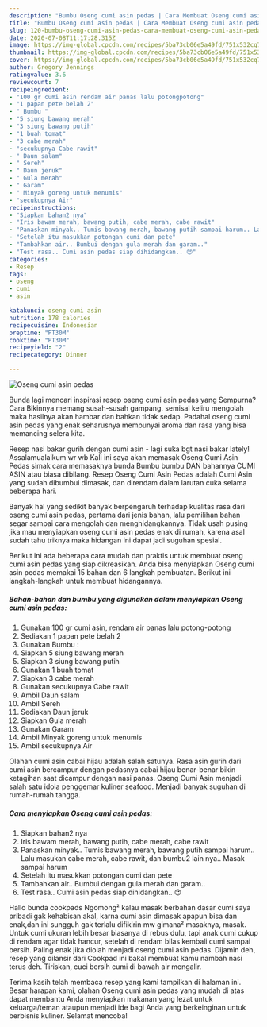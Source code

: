 ```yaml
---
description: "Bumbu Oseng cumi asin pedas | Cara Membuat Oseng cumi asin pedas Yang Paling Enak"
title: "Bumbu Oseng cumi asin pedas | Cara Membuat Oseng cumi asin pedas Yang Paling Enak"
slug: 120-bumbu-oseng-cumi-asin-pedas-cara-membuat-oseng-cumi-asin-pedas-yang-paling-enak
date: 2020-07-08T11:17:28.315Z
image: https://img-global.cpcdn.com/recipes/5ba73cb06e5a49fd/751x532cq70/oseng-cumi-asin-pedas-foto-resep-utama.jpg
thumbnail: https://img-global.cpcdn.com/recipes/5ba73cb06e5a49fd/751x532cq70/oseng-cumi-asin-pedas-foto-resep-utama.jpg
cover: https://img-global.cpcdn.com/recipes/5ba73cb06e5a49fd/751x532cq70/oseng-cumi-asin-pedas-foto-resep-utama.jpg
author: Gregory Jennings
ratingvalue: 3.6
reviewcount: 7
recipeingredient:
- "100 gr cumi asin rendam air panas lalu potongpotong"
- "1 papan pete belah 2"
- " Bumbu "
- "5 siung bawang merah"
- "3 siung bawang putih"
- "1 buah tomat"
- "3 cabe merah"
- "secukupnya Cabe rawit"
- " Daun salam"
- " Sereh"
- " Daun jeruk"
- " Gula merah"
- " Garam"
- " Minyak goreng untuk menumis"
- "secukupnya Air"
recipeinstructions:
- "Siapkan bahan2 nya"
- "Iris bawam merah, bawang putih, cabe merah, cabe rawit"
- "Panaskan minyak.. Tumis bawang merah, bawang putih sampai harum.. Lalu masukan cabe merah, cabe rawit, dan bumbu2 lain nya.. Masak sampai harum"
- "Setelah itu masukkan potongan cumi dan pete"
- "Tambahkan air.. Bumbui dengan gula merah dan garam.."
- "Test rasa.. Cumi asin pedas siap dihidangkan.. 😍"
categories:
- Resep
tags:
- oseng
- cumi
- asin

katakunci: oseng cumi asin 
nutrition: 178 calories
recipecuisine: Indonesian
preptime: "PT30M"
cooktime: "PT30M"
recipeyield: "2"
recipecategory: Dinner

---
```



![Oseng cumi asin pedas](https://img-global.cpcdn.com/recipes/5ba73cb06e5a49fd/751x532cq70/oseng-cumi-asin-pedas-foto-resep-utama.jpg)

Bunda lagi mencari inspirasi resep oseng cumi asin pedas yang Sempurna? Cara Bikinnya memang susah-susah gampang. semisal keliru mengolah maka hasilnya akan hambar dan bahkan tidak sedap. Padahal oseng cumi asin pedas yang enak seharusnya mempunyai aroma dan rasa yang bisa memancing selera kita.

Resep nasi bakar gurih dengan cumi asin - lagi suka bgt nasi bakar lately! Assalamualaikum wr wb Kali ini saya akan memasak Oseng Cumi Asin Pedas simak cara memasaknya bunda Bumbu bumbu DAN bahannya CUMI ASIN atau biasa dibilang. Resep Oseng Cumi Asin Pedas adalah Cumi Asin yang sudah dibumbui dimasak, dan direndam dalam larutan cuka selama beberapa hari.

Banyak hal yang sedikit banyak berpengaruh terhadap kualitas rasa dari oseng cumi asin pedas, pertama dari jenis bahan, lalu pemilihan bahan segar sampai cara mengolah dan menghidangkannya. Tidak usah pusing jika mau menyiapkan oseng cumi asin pedas enak di rumah, karena asal sudah tahu triknya maka hidangan ini dapat jadi suguhan spesial.


Berikut ini ada beberapa cara mudah dan praktis untuk membuat oseng cumi asin pedas yang siap dikreasikan. Anda bisa menyiapkan Oseng cumi asin pedas memakai 15 bahan dan 6 langkah pembuatan. Berikut ini langkah-langkah untuk membuat hidangannya.

<!--inarticleads1-->

##### Bahan-bahan dan bumbu yang digunakan dalam menyiapkan Oseng cumi asin pedas:

1. Gunakan 100 gr cumi asin, rendam air panas lalu potong-potong
1. Sediakan 1 papan pete belah 2
1. Gunakan  Bumbu :
1. Siapkan 5 siung bawang merah
1. Siapkan 3 siung bawang putih
1. Gunakan 1 buah tomat
1. Siapkan 3 cabe merah
1. Gunakan secukupnya Cabe rawit
1. Ambil  Daun salam
1. Ambil  Sereh
1. Sediakan  Daun jeruk
1. Siapkan  Gula merah
1. Gunakan  Garam
1. Ambil  Minyak goreng untuk menumis
1. Ambil secukupnya Air


Olahan cumi asin cabai hijau adalah salah satunya. Rasa asin gurih dari cumi asin bercampur dengan pedasnya cabai hijau benar-benar bikin ketagihan saat dicampur dengan nasi panas. Oseng Cumi Asin menjadi salah satu idola penggemar kuliner seafood. Menjadi banyak suguhan di rumah-rumah tangga. 

<!--inarticleads2-->

##### Cara menyiapkan Oseng cumi asin pedas:

1. Siapkan bahan2 nya
1. Iris bawam merah, bawang putih, cabe merah, cabe rawit
1. Panaskan minyak.. Tumis bawang merah, bawang putih sampai harum.. Lalu masukan cabe merah, cabe rawit, dan bumbu2 lain nya.. Masak sampai harum
1. Setelah itu masukkan potongan cumi dan pete
1. Tambahkan air.. Bumbui dengan gula merah dan garam..
1. Test rasa.. Cumi asin pedas siap dihidangkan.. 😍


Hallo bunda cookpads Ngomong² kalau masak berbahan dasar cumi saya pribadi gak kehabisan akal, karna cumi asin dimasak apapun bisa dan enak,dan ini sungguh gak terlalu difikirin mw gimana² masaknya, masak. Untuk cumi ukuran lebih besar biasanya di rebus dulu, tapi anak cumi cukup di rendam agar tidak hancur, setelah di rendam bilas kembali cumi sampai bersih. Paling enak jika diolah menjadi oseng cumi asin pedas. Dijamin deh, resep yang dilansir dari Cookpad ini bakal membuat kamu nambah nasi terus deh. Tiriskan, cuci bersih cumi di bawah air mengalir. 

Terima kasih telah membaca resep yang kami tampilkan di halaman ini. Besar harapan kami, olahan Oseng cumi asin pedas yang mudah di atas dapat membantu Anda menyiapkan makanan yang lezat untuk keluarga/teman ataupun menjadi ide bagi Anda yang berkeinginan untuk berbisnis kuliner. Selamat mencoba!
